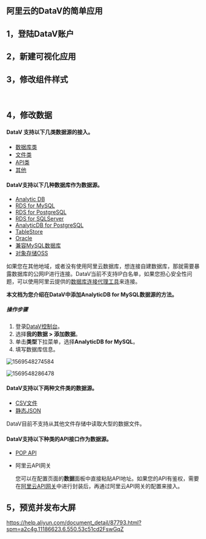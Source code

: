 ## 阿里云的DataV的简单应用

## 1，登陆DataV账户

## 2，新建可视化应用

## 3，修改组件样式

​      

## 4，修改数据

####     DataV 支持以下几类数据源的接入。

- [数据库类](https://help.aliyun.com/document_detail/53844.html?spm=a2c4g.11186623.2.16.fa7d63d1cAfrVy#section-lgm-lkp-p2b)
- [文件类](https://help.aliyun.com/document_detail/53844.html?spm=a2c4g.11186623.2.16.fa7d63d1cAfrVy#section-dhc-bbq-p2b)
- [API类](https://help.aliyun.com/document_detail/53844.html?spm=a2c4g.11186623.2.16.fa7d63d1cAfrVy#section-vts-lbq-p2b)
- [其他](https://help.aliyun.com/document_detail/53844.html?spm=a2c4g.11186623.2.16.fa7d63d1cAfrVy#section-myj-l2q-p2b)

####      DataV支持以下几种数据库作为数据源。

- [Analytic DB](https://help.aliyun.com/document_detail/59715.html#concept-jmg-1lp-p2b)
- [RDS for MySQL](https://help.aliyun.com/document_detail/59725.html#concept-xdt-blp-p2b)
- [RDS for PostgreSQL](https://help.aliyun.com/document_detail/59742.html#concept-dnv-clp-p2b)
- [RDS for SQLServer](https://help.aliyun.com/document_detail/59750.html#concept-e5r-2lp-p2b)
- [AnalyticDB for PostgreSQL](https://help.aliyun.com/document_detail/59764.html#concept-ylx-hlp-p2b)
- [TableStore](https://help.aliyun.com/document_detail/97683.html#concept-e42-c5h-wfb)
- [Oracle](https://help.aliyun.com/document_detail/59771.html#concept-bmw-3lp-p2b)
- [兼容MySQL数据库](https://help.aliyun.com/document_detail/59772.html#concept-vt5-flp-p2b)
- [对象存储OSS](https://help.aliyun.com/document_detail/97501.html#concept-bgl-qcv-vfb)



如果您在其他地域，或者没有使用阿里云数据库，想连接自建数据库，那就需要暴露数据库的公网IP进行连接。DataV当前不支持IP白名单，如果您担心安全性问题，可以使用阿里云提供的[数据库连接代理工具](https://help.aliyun.com/document_detail/53844.html?spm=a2c4g.11186623.2.16.fa7d63d1cAfrVy#section-myj-l2q-p2b)来连接。

**本文档为您介绍在DataV中添加AnalyticDB for MySQL数据源的方法。**

##### 操作步骤

1. 登录[DataV控制台](http://datav.aliyun.com/)。
2. 选择**我的数据 > 添加数据**。
3. 单击**类型**下拉菜单，选择**AnalyticDB for MySQL**。
4. 填写数据库信息。

![1569548274584](C:\Users\83759\AppData\Roaming\Typora\typora-user-images\1569548274584.png)

![1569548286478](C:\Users\83759\AppData\Roaming\Typora\typora-user-images\1569548286478.png)



#### DataV支持以下两种文件类的数据源。

- [CSV文件](https://help.aliyun.com/document_detail/59775.html#concept-tdw-llp-p2b)
- [静态JSON](https://help.aliyun.com/document_detail/59776.html#concept-lz2-jbq-p2b)

DataV目前不支持从其他文件存储中读取大型的数据文件。

#### DataV支持以下种类的API接口作为数据源。

- [POP API](https://help.aliyun.com/document_detail/97927.html#concept-cx4-4rw-wfb)

- 阿里云API网关

  您可以在配置页面的**数据**面板中直接粘贴API地址。如果您的API有鉴权，需要在[阿里云API网关](https://cn.aliyun.com/product/apigateway/)中进行封装后，再通过阿里云API网关的配置来接入。

## 5，预览并发布大屏

https://help.aliyun.com/document_detail/87793.html?spm=a2c4g.11186623.6.550.53c51cd2FswGqZ

